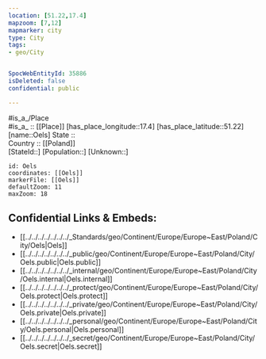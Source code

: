 ```yaml
---
location: [51.22,17.4] 
mapzoom: [7,12] 
mapmarker: city 
type: City
tags:
- geo/City


SpocWebEntityId: 35886
isDeleted: false
confidential: public

---
```

#is_a_/Place  
#is_a_ :: [[Place]] 
[has_place_longitude::17.4] 
[has_place_latitude::51.22] 
[name::Oels] 
State ::  
Country :: [[Poland]]  
[StateId::] 
[Population::] 
[Unknown::] 


```leaflet
id: Oels
coordinates: [[Oels]] 
markerFile: [[Oels]] 
defaultZoom: 11 
maxZoom: 18
```


## Confidential Links & Embeds: 
- [[../../../../../../../_Standards/geo/Continent/Europe/Europe~East/Poland/City/Oels|Oels]] 
- [[../../../../../../../_public/geo/Continent/Europe/Europe~East/Poland/City/Oels.public|Oels.public]] 
- [[../../../../../../../_internal/geo/Continent/Europe/Europe~East/Poland/City/Oels.internal|Oels.internal]] 
- [[../../../../../../../_protect/geo/Continent/Europe/Europe~East/Poland/City/Oels.protect|Oels.protect]] 
- [[../../../../../../../_private/geo/Continent/Europe/Europe~East/Poland/City/Oels.private|Oels.private]] 
- [[../../../../../../../_personal/geo/Continent/Europe/Europe~East/Poland/City/Oels.personal|Oels.personal]] 
- [[../../../../../../../_secret/geo/Continent/Europe/Europe~East/Poland/City/Oels.secret|Oels.secret]] 
